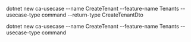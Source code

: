 ﻿dotnet new ca-usecase --name CreateTenant --feature-name Tenants --usecase-type command --return-type CreateTenantDto

dotnet new ca-usecase --name CreateTenant --feature-name Tenants --usecase-type command 